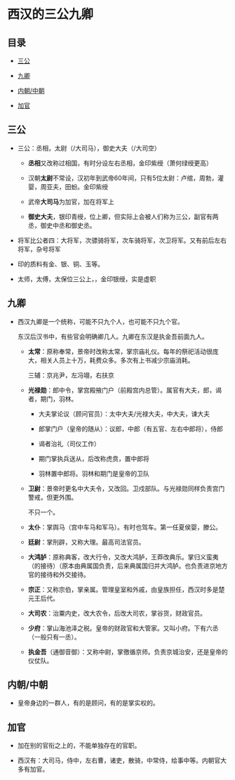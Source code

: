# 西汉的三公九卿

## 目录

*   [三公](#三公)

*   [九卿](#九卿)

*   [内朝/中朝](#内朝中朝)

*   [加官](#加官)

## 三公

*   三公：丞相，太尉（/大司马），御史大夫（/大司空）

    *   **丞相**又改称过相国，有时分设左右丞相，金印紫绶（萧何绿绶更高）

    *   汉朝**太尉**不常设，汉初年到武帝60年间，只有5位太尉：卢绾，周勃，灌婴，周亚夫，田蚡。金印紫绶

    *   武帝**大司马**为加官，加在将军上

    *   **御史大夫**，银印青绶，位上卿，但实际上会被人们称为三公，副官有两丞，御史中丞和御史丞。

*   将军比公者四：大将军，次骠骑将军，次车骑将军，次卫将军。又有前后左右将军，杂号将军

*   印的质料有金、银、铜、玉等。

*   太师，太傅，太保位三公上，，金印银绶，实是虚职

## 九卿

*   西汉九卿是一个统称，可能不只九个人，也可能不只九个官。

    东汉后汉书中，有些官会明确卿几人。九卿在东汉是执金吾前面九人。

    *   **太常**：原称奉常，景帝时改称太常，掌宗庙礼仪。每年的祭祀活动很庞大，相关人员上十万，耗费众多。多次有上书减少宗庙消耗。

        三辅：京兆尹，左冯翊，右扶京

    *   **光禄勋**：郎中令，掌宫殿掖门户（前殿宫内总管）。属官有大夫，郎，谒者，期门，羽林。

        *   大夫掌论议（顾问官员）：太中大夫/光禄大夫，中大夫，谏大夫

        *   郎掌门户（皇帝的随从）：议郎，中郎（有五官、左右中郎将），侍郎

        *   谒者治礼（司仪工作）

        *   期门掌执兵送从，后改称虎贲，置中郎将

        *   羽林置中郎将。羽林和期门是皇帝的卫队

    *   **卫尉**：景帝时更名中大夫令，又改回。卫戍部队。与光禄勋同样负责宫门警戒，但更外围。

        不只一个。

    *   **太仆**：掌舆马（宫中车马和军马）。有时也驾车。第一任夏侯婴，滕公。

    *   **廷尉**：掌刑辟，又称大理。最高司法官员。

    *   **大鸿胪**：原称典客，改大行令，又改大鸿胪，王莽改典乐。掌归义蛮夷（的接待）（原本由典属国负责，后来典属国归并大鸿胪。也负责进京地方官的接待和外交接待。

    *   **宗正**：又称宗伯，掌亲属。管理皇室和外戚，由皇族担任，西汉时多是楚元王后代。

    *   **大司农**：治粟内史，改大农令，后改大司农，掌谷货，财政官员。

    *   **少府**：掌山海池泽之税。皇帝的财政官和大管家。又叫小府。下有六丞（一般只有一丞）。

    *   **执金吾**（通御音御）：又称中尉，掌徼循京师。负责京城治安，还是皇帝的仪仗队。

## 内朝/中朝

*   皇帝身边的一群人，有的是顾问，有的是掌实权的。

## 加官

*   加在别的官衔之上的，不能单独存在的官职。

*   西汉有：大司马，侍中，左右曹，诸吏，散骑，中常侍，给事中等。内朝官大多有加官。
